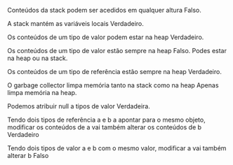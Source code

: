 Conteúdos da stack podem ser acedidos em qualquer altura
Falso.

A stack mantém as variáveis locais
Verdadeiro.

Os conteúdos de um tipo de valor podem estar na heap
Verdadeiro.

Os conteúdos de um tipo de valor estão sempre na heap
Falso. Podes estar na heap ou na stack.

Os conteúdos de um tipo de referência estão sempre na heap
Verdadeiro.

O garbage collector limpa memória tanto na stack como na heap
Apenas limpa memória na heap.

Podemos atribuir null a tipos de valor
Verdadeira.

Tendo dois tipos de referência a e b a apontar para o mesmo objeto, modificar os conteúdos de a vai também alterar os conteúdos de b
Verdadeiro

Tendo dois tipos de valor a e b com o mesmo valor, modificar a vai também alterar b
Falso